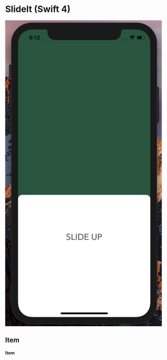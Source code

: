 
# SlideIt (Swift 4)

<div align = "center">
<img src="SlideIt/Screenshots/screenshot_slideIt.png" width="700" />
</div>



## Item

#### Item
